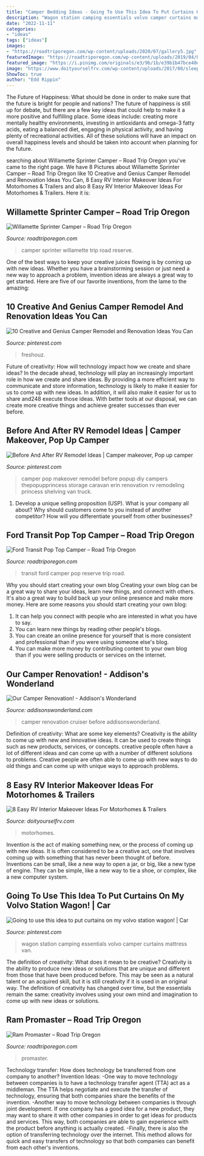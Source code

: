 ```yaml
---
title: "Camper Bedding Ideas - Going To Use This Idea To Put Curtains On My Volvo Station Wagon!"
description: "Wagon station camping essentials volvo camper curtains mattress van"
date: "2022-11-11"
categories:
- "ideas"
tags: ["ideas"]
images:
- "https://roadtriporegon.com/wp-content/uploads/2020/07/gallery5.jpg"
featuredImage: "https://roadtriporegon.com/wp-content/uploads/2019/04/QT7A0459.jpg"
featured_image: "https://i.pinimg.com/originals/e3/9b/1b/e39b1b47bce40e941721cf7f168a66b6.jpg"
image: "https://www.doityourselfrv.com/wp-content/uploads/2017/08/sleeping-bags-ella-gold-walnut-whip-e1503565528537.jpg"
ShowToc: true
author: "Edd Rippin"
---
```



The Future of Happiness: What should be done in order to make sure that the future is bright for people and nations?
The future of happiness is still up for debate, but there are a few key ideas that could help to make it a more positive and fulfilling place. Some ideas include: creating more mentally healthy environments, investing in antioxidants and omega-3 fatty acids, eating a balanced diet, engaging in physical activity, and having plenty of recreational activities. All of these solutions will have an impact on overall happiness levels and should be taken into account when planning for the future.

	

		
searching about Willamette Sprinter Camper – Road Trip Oregon you've came to the right page. We have 8 Pictures about Willamette Sprinter Camper – Road Trip Oregon like 10 Creative and Genius Camper Remodel and Renovation Ideas You Can, 8 Easy RV Interior Makeover Ideas For Motorhomes &amp; Trailers and also 8 Easy RV Interior Makeover Ideas For Motorhomes &amp; Trailers. Here it is:
		
    
## Willamette Sprinter Camper – Road Trip Oregon

<img loading=lazy src="https://roadtriporegon.com/wp-content/uploads/2019/04/QT7A0459.jpg" onerror="this.onerror=null;this.src='https://tse2.mm.bing.net/th?id=OIP.xGK4a4OZGV43fDXx1EZF1AHaE8&amp;pid=15.1';" alt="Willamette Sprinter Camper – Road Trip Oregon">

_Source: roadtriporegon.com_

>camper sprinter willamette trip road reserve. 

	

One of the best ways to keep your creative juices flowing is by coming up with new ideas. Whether you have a brainstorming session or just need a new way to approach a problem, invention ideas are always a great way to get started. Here are five of our favorite inventions, from the lame to the amazing: 

    
## 10 Creative And Genius Camper Remodel And Renovation Ideas You Can

<img loading=lazy src="https://i.pinimg.com/originals/5c/7d/b7/5c7db78995544616bdf82811294d6e02.jpg" onerror="this.onerror=null;this.src='https://tse3.mm.bing.net/th?id=OIP.RdpREy_4Qn4Iy7Ups0iX0QHaLH&amp;pid=15.1';" alt="10 Creative and Genius Camper Remodel and Renovation Ideas You Can">

_Source: pinterest.com_

>freshouz. 

	

Future of creativity: How will technology impact how we create and share ideas?
In the decade ahead, technology will play an increasingly important role in how we create and share ideas. By providing a more efficient way to communicate and store information, technology is likely to make it easier for us to come up with new ideas. In addition, it will also make it easier for us to share and248
execute those ideas. With better tools at our disposal, we can create more creative things and achieve greater successes than ever before.

    
## Before And After RV Remodel Ideas | Camper Makeover, Pop Up Camper

<img loading=lazy src="https://i.pinimg.com/originals/1c/2b/c8/1c2bc800866549a83d026797eee27334.jpg" onerror="this.onerror=null;this.src='https://tse3.mm.bing.net/th?id=OIP.OihUJ6SrdHavpNJSX5AtnQHaKl&amp;pid=15.1';" alt="Before And After RV Remodel Ideas | Camper makeover, Pop up camper">

_Source: pinterest.com_

>camper pop makeover remodel before popup diy campers thepopupprincess storage caravan erin renovation rv remodeling princess shelving van truck. 

	

1. Develop a unique selling proposition (USP). What is your company all about? Why should customers come to you instead of another competitor? How will you differentiate yourself from other businesses? 

    
## Ford Transit Pop Top Camper – Road Trip Oregon

<img loading=lazy src="https://roadtriporegon.com/wp-content/uploads/2019/05/QT7A1448.jpg" onerror="this.onerror=null;this.src='https://tse1.mm.bing.net/th?id=OIP.YzqsulF_qirYc-cWdtR-yAHaE8&amp;pid=15.1';" alt="Ford Transit Pop Top Camper – Road Trip Oregon">

_Source: roadtriporegon.com_

>transit ford camper pop reserve trip road. 

	

Why you should start creating your own blog
Creating your own blog can be a great way to share your ideas, learn new things, and connect with others. It's also a great way to build back up your online presence and make more money. Here are some reasons you should start creating your own blog: 
1. It can help you connect with people who are interested in what you have to say. 
2. You can learn new things by reading other people's blogs. 
3. You can create an online presence for yourself that is more consistent and professional than if you were using someone else's blog. 
4. You can make more money by contributing content to your own blog than if you were selling products or services on the internet.

    
## Our Camper Renovation! - Addison&#039;s Wonderland

<img loading=lazy src="https://addisonswonderland.com/wp-content/uploads/2016/06/Shadow-Cruiser-Camper-Renovation-3.jpg" onerror="this.onerror=null;this.src='https://tse2.mm.bing.net/th?id=OIP.BzDKMH2JmwivUtfmeJ93ewHaFj&amp;pid=15.1';" alt="Our Camper Renovation! - Addison&#039;s Wonderland">

_Source: addisonswonderland.com_

>camper renovation cruiser before addisonswonderland. 

	

Definition of creativity: What are some key elements?
Creativity is the ability to come up with new and innovative ideas. It can be used to create things such as new products, services, or concepts. creative people often have a lot of different ideas and can come up with a number of different solutions to problems. Creative people are often able to come up with new ways to do old things and can come up with unique ways to approach problems.

    
## 8 Easy RV Interior Makeover Ideas For Motorhomes &amp; Trailers

<img loading=lazy src="https://www.doityourselfrv.com/wp-content/uploads/2017/08/sleeping-bags-ella-gold-walnut-whip-e1503565528537.jpg" onerror="this.onerror=null;this.src='https://tse1.mm.bing.net/th?id=OIP.D64ZDerURJwtvaCcfbvJcgHaE6&amp;pid=15.1';" alt="8 Easy RV Interior Makeover Ideas For Motorhomes &amp; Trailers">

_Source: doityourselfrv.com_

>motorhomes. 

	

Invention is the act of making something new, or the process of coming up with new ideas. It is often considered to be a creative act, one that involves coming up with something that has never been thought of before. Inventions can be small, like a new way to open a jar, or big, like a new type of engine. They can be simple, like a new way to tie a shoe, or complex, like a new computer system.

    
## Going To Use This Idea To Put Curtains On My Volvo Station Wagon! | Car

<img loading=lazy src="https://i.pinimg.com/originals/e3/9b/1b/e39b1b47bce40e941721cf7f168a66b6.jpg" onerror="this.onerror=null;this.src='https://tse2.mm.bing.net/th?id=OIP.6JFxTwQ7-8_hS3yp4bgezAHaFj&amp;pid=15.1';" alt="Going to use this idea to put curtains on my volvo station wagon! | Car">

_Source: pinterest.com_

>wagon station camping essentials volvo camper curtains mattress van. 

	

The definition of creativity: What does it mean to be creative?
Creativity is the ability to produce new ideas or solutions that are unique and different from those that have been produced before. This may be seen as a natural talent or an acquired skill, but it is still creativity if it is used in an original way. The definition of creativity has changed over time, but the essentials remain the same: creativity involves using your own mind and imagination to come up with new ideas or solutions.

    
## Ram Promaster – Road Trip Oregon

<img loading=lazy src="https://roadtriporegon.com/wp-content/uploads/2020/07/gallery5.jpg" onerror="this.onerror=null;this.src='https://tse4.mm.bing.net/th?id=OIP.19QhTiA6wGYsheje6exEkQHaFj&amp;pid=15.1';" alt="Ram Promaster – Road Trip Oregon">

_Source: roadtriporegon.com_

>promaster. 

	

Technology transfer: How does technology be transferred from one company to another?
Invention Ideas: 
-One way to move technology between companies is to have a technology transfer agent (TTA) act as a middleman. The TTA helps negotiate and execute the transfer of technology, ensuring that both companies share the benefits of the invention. 
-Another way to move technology between companies is through joint development. If one company has a good idea for a new product, they may want to share it with other companies in order to get ideas for products and services. This way, both companies are able to gain experience with the product before anything is actually created. 
-Finally, there is also the option of transferring technology over the internet. This method allows for quick and easy transfers of technology so that both companies can benefit from each other's inventions.

